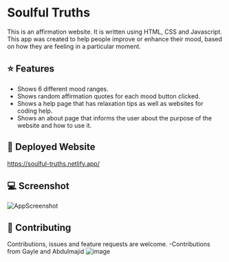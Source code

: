 # Soulful Truths

This is an affirmation website. It is written using HTML, CSS and Javascript. This app was created to help people improve or enhance their mood, based on how they are feeling in a particular moment.

## ⭐️ Features

- Shows 6 different mood ranges.
- Shows random affirmation quotes for each mood button clicked.
- Shows a help page that has relaxation tips as well as websites for coding help.
- Shows an about page that informs the user about the purpose of the website and how to use it.


## 🚀 Deployed Website
https://soulful-truths.netlify.app/

## 💻 Screenshot

![AppScreenshot]( https://drive.google.com/file/d/1tyCcdH7DL47tCdFTy9RfXMWjO4XWOYF4/view?usp=sharing)


## 🤝 Contributing

Contributions, issues and feature requests are welcome.
-Contributions from Gayle and Abdulmajid
![image](https://github.com/AndrianaOS/Affirmation-page/assets/113118206/02b8b0cc-f3ad-4960-a512-8095159d107c)
